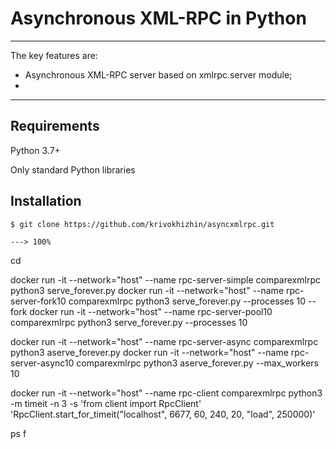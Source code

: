 # Asynchronous XML-RPC in Python

---

The key features are:

* Asynchronous XML-RPC server based on xmlrpc.server module;
* 

---

## Requirements
Python 3.7+

Only standard Python libraries

## Installation
<div class="termy">

```console
$ git clone https://github.com/krivokhizhin/asyncxmlrpc.git

---> 100%
```

</div>

cd

docker run -it --network="host" --name rpc-server-simple comparexmlrpc python3 serve_forever.py
docker run -it --network="host" --name rpc-server-fork10 comparexmlrpc python3 serve_forever.py --processes 10 --fork
docker run -it --network="host" --name rpc-server-pool10 comparexmlrpc python3 serve_forever.py --processes 10

docker run -it --network="host" --name rpc-server-async comparexmlrpc python3 aserve_forever.py
docker run -it --network="host" --name rpc-server-async10 comparexmlrpc python3 aserve_forever.py --max_workers 10

docker run -it --network="host" --name rpc-client comparexmlrpc python3 -m timeit -n 3 -s 'from client import RpcClient'  'RpcClient.start_for_timeit("localhost", 6677, 60, 240, 20, "load", 250000)'

ps f
